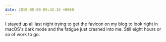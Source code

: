 ```yaml
---
date: 2019-05-09 09:42:15 +0900
---
```

I stayed up all last night trying to get the favicon on my blog to look right in macOS's dark mode and the fatigue just crashed into me. Still eight hours or so of work to go.
